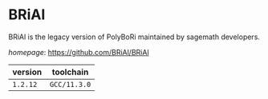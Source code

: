 # BRiAl

BRiAl is the legacy version of PolyBoRi maintained by sagemath developers.

*homepage*: <https://github.com/BRiAl/BRiAl>

version | toolchain
--------|----------
``1.2.12`` | ``GCC/11.3.0``
